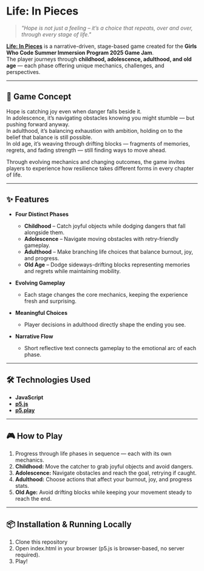 # Life: In Pieces

> *"Hope is not just a feeling – it’s a choice that repeats, over and over, through every stage of life."*

**[Life: In Pieces](https://juhighosh007.github.io/life-in-pieces/)** is a narrative-driven, stage-based game created for the **Girls Who Code Summer Immersion Program 2025 Game Jam**.  
The player journeys through **childhood, adolescence, adulthood, and old age** — each phase offering unique mechanics, challenges, and perspectives.

---

## 🎯 Game Concept

Hope is catching joy even when danger falls beside it.  
In adolescence, it’s navigating obstacles knowing you might stumble — but pushing forward anyway.  
In adulthood, it’s balancing exhaustion with ambition, holding on to the belief that balance is still possible.  
In old age, it’s weaving through drifting blocks — fragments of memories, regrets, and fading strength — still finding ways to move ahead.  

Through evolving mechanics and changing outcomes, the game invites players to experience how resilience takes different forms in every chapter of life.

---

## ✨ Features

- **Four Distinct Phases**
  - **Childhood** – Catch joyful objects while dodging dangers that fall alongside them.
  - **Adolescence** – Navigate moving obstacles with retry-friendly gameplay.
  - **Adulthood** – Make branching life choices that balance burnout, joy, and progress.
  - **Old Age** – Dodge sideways-drifting blocks representing memories and regrets while maintaining mobility.

- **Evolving Gameplay**
  - Each stage changes the core mechanics, keeping the experience fresh and surprising.

- **Meaningful Choices**
  - Player decisions in adulthood directly shape the ending you see.

- **Narrative Flow**
  - Short reflective text connects gameplay to the emotional arc of each phase.

---

## 🛠️ Technologies Used

- **JavaScript** 
- **[p5.js](https://p5js.org/)** 
- **[p5.play](https://p5play.org/)** 

---

## 🎮 How to Play

1. Progress through life phases in sequence — each with its own mechanics.
2. **Childhood:** Move the catcher to grab joyful objects and avoid dangers.
3. **Adolescence:** Navigate obstacles and reach the goal, retrying if caught.
4. **Adulthood:** Choose actions that affect your burnout, joy, and progress stats.
5. **Old Age:** Avoid drifting blocks while keeping your movement steady to reach the end.
   
---

## 📦 Installation & Running Locally

1. Clone this repository
2. Open index.html in your browser (p5.js is browser-based, no server required).
3. Play!

 

